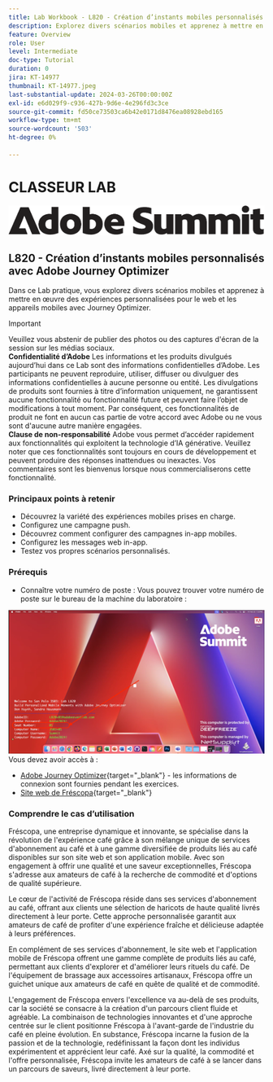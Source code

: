 ```yaml
---
title: Lab Workbook - L820 - Création d’instants mobiles personnalisés avec Adobe Journey Optimizer
description: Explorez divers scénarios mobiles et apprenez à mettre en œuvre des expériences personnalisées pour le web et les appareils mobiles avec Journey Optimizer.
feature: Overview
role: User
level: Intermediate
doc-type: Tutorial
duration: 0
jira: KT-14977
thumbnail: KT-14977.jpeg
last-substantial-update: 2024-03-26T00:00:00Z
exl-id: e6d029f9-c936-427b-9d6e-4e296fd3c3ce
source-git-commit: fd50ce73503ca6b42e0171d8476ea08928ebd165
workflow-type: tm+mt
source-wordcount: '503'
ht-degree: 0%

---
```


# CLASSEUR LAB

![Adobe Summit - texte secondaire](/help/summit-lab-2024/l820-lab-workbook/assets/adobe-summit.png "Adobe Summit")

## L820 - Création d’instants mobiles personnalisés avec Adobe Journey Optimizer

Dans ce Lab pratique, vous explorez divers scénarios mobiles et apprenez à mettre en œuvre des expériences personnalisées pour le web et les appareils mobiles avec Journey Optimizer.


>[!IMPORTANT]
>
>Veuillez vous abstenir de publier des photos ou des captures d&#39;écran de la session sur les médias sociaux.
><br>
>**Confidentialité d’Adobe**
>Les informations et les produits divulgués aujourd’hui dans ce Lab sont des informations confidentielles d’Adobe.
>Les participants ne peuvent reproduire, utiliser, diffuser ou divulguer des informations confidentielles à aucune personne ou entité.
>Les divulgations de produits sont fournies à titre d’information uniquement, ne garantissent aucune fonctionnalité ou fonctionnalité future et peuvent faire l’objet de modifications à tout moment. Par conséquent, ces fonctionnalités de produit ne font en aucun cas partie de votre accord avec Adobe ou ne vous sont d&#39;aucune autre manière engagées.
><br>
>**Clause de non-responsabilité**
>Adobe vous permet d’accéder rapidement aux fonctionnalités qui exploitent la technologie d’IA générative. Veuillez noter que ces fonctionnalités sont toujours en cours de développement et peuvent produire des réponses inattendues ou inexactes. Vos commentaires sont les bienvenus lorsque nous commercialiserons cette fonctionnalité.


### Principaux points à retenir

* Découvrez la variété des expériences mobiles prises en charge.
* Configurez une campagne push.
* Découvrez comment configurer des campagnes in-app mobiles.
* Configurez les messages web in-app.
* Testez vos propres scénarios personnalisés.

### Prérequis

* Connaître votre numéro de poste : Vous pouvez trouver votre numéro de poste sur le bureau de la machine du laboratoire :

![Numéro de poste](/help/summit-lab-2024/l820-lab-workbook/assets/locate-seat-number.png)
Vous devez avoir accès à :

* [Adobe Journey Optimizer](https://experience.adobe.com/#/@techmarketingdemos/sname:summit-ajo-lab/journey-optimizer/home){target="_blank"} - les informations de connexion sont fournies pendant les exercices.
* [Site web de Fréscopa](https://dsn.adobe.com/p/adobe-summit-2024?token=eyJhbGciOiJIUzI1NiIsInR5cCI6IkpXVCJ9.eyJpZCI6ImFub255bW91cyIsImVtYWlsIjoiYW5vbnltb3VzQGFkb2JlLmNvbSIsImlzc3VlciI6InNoYXJlZC1saW5rIiwiYXJnb24iOnsiYWNjZXNzIjoicmVhZC1wcm9qZWN0IiwicHJvamVjdElkIjoiYWRvYmUtc3VtbWl0LTIwMjQifSwiaWF0IjoxNzEwNTI0MTIwLCJleHAiOjE3MTIzMzg1MjB9.q2uGVst6HjJw8SCWl-3pViNzepkdGnNCvGqZnbbkTsY){target="_blank"}


### Comprendre le cas d’utilisation

Fréscopa, une entreprise dynamique et innovante, se spécialise dans la révolution de l&#39;expérience café grâce à son mélange unique de services d&#39;abonnement au café et à une gamme diversifiée de produits liés au café disponibles sur son site web et son application mobile. Avec son engagement à offrir une qualité et une saveur exceptionnelles, Fréscopa s&#39;adresse aux amateurs de café à la recherche de commodité et d&#39;options de qualité supérieure.

Le cœur de l&#39;activité de Fréscopa réside dans ses services d&#39;abonnement au café, offrant aux clients une sélection de haricots de haute qualité livrés directement à leur porte. Cette approche personnalisée garantit aux amateurs de café de profiter d&#39;une expérience fraîche et délicieuse adaptée à leurs préférences.

En complément de ses services d&#39;abonnement, le site web et l&#39;application mobile de Fréscopa offrent une gamme complète de produits liés au café, permettant aux clients d&#39;explorer et d&#39;améliorer leurs rituels du café. De l&#39;équipement de brassage aux accessoires artisanaux, Fréscopa offre un guichet unique aux amateurs de café en quête de qualité et de commodité.

L&#39;engagement de Fréscopa envers l&#39;excellence va au-delà de ses produits, car la société se consacre à la création d&#39;un parcours client fluide et agréable. La combinaison de technologies innovantes et d&#39;une approche centrée sur le client positionne Fréscopa à l&#39;avant-garde de l&#39;industrie du café en pleine évolution. En substance, Fréscopa incarne la fusion de la passion et de la technologie, redéfinissant la façon dont les individus expérimentent et apprécient leur café. Axé sur la qualité, la commodité et l&#39;offre personnalisée, Fréscopa invite les amateurs de café à se lancer dans un parcours de saveurs, livré directement à leur porte.
